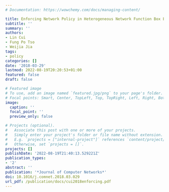 ```yaml
---
# Documentation: https://wowchemy.com/docs/managing-content/

title: Enforcing Network Policy in Heterogeneous Network Function Box Environment
subtitle: ''
summary: ''
authors:
- Lin Cui
- Fung Po Tso
- Weijia Jia
tags:
- policy
categories: []
date: '2018-03-29'
lastmod: 2022-08-19T20:20:53+01:00
featured: false
draft: false

# Featured image
# To use, add an image named `featured.jpg/png` to your page's folder.
# Focal points: Smart, Center, TopLeft, Top, TopRight, Left, Right, BottomLeft, Bottom, BottomRight.
image:
  caption: ''
  focal_point: ''
  preview_only: false

# Projects (optional).
#   Associate this post with one or more of your projects.
#   Simply enter your project's folder or file name without extension.
#   E.g. `projects = ["internal-project"]` references `content/project/deep-learning/index.md`.
#   Otherwise, set `projects = []`.
projects: []
publishDate: '2022-08-19T21:40:13.529221Z'
publication_types:
- '2'
abstract: ''
publication: '*Journal of Computer Networks*'
doi: 10.1016/j.comnet.2018.03.029
url_pdf: /publication/docs/cui2018enforcing.pdf
---
```

